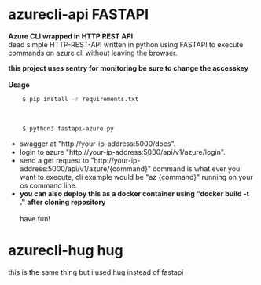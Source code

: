 # azurecli-api FASTAPI
**Azure CLI wrapped in HTTP REST API**
<br>
dead simple HTTP-REST-API written in python using FASTAPI to execute commands on azure cli without leaving the browser.
<br>

**this project uses sentry for monitoring be sure to change the accesskey**
<br>
<br>
**Usage**
<br>
```sh
    $ pip install -r requirements.txt
```
<br>

```sh
    $ python3 fastapi-azure.py
```
* swagger at "http://your-ip-address:5000/docs".
* login to azure "http://your-ip-address:5000/api/v1/azure/login".
* send a get request to "http://your-ip-address:5000/api/v1/azure/{command}" command is what ever you want to execute, cli example would be "az {command}" running on your os command line.
* **you can also deploy this as a docker container using "docker build -t ." after cloning repository**
  <br>
  <br>
  have fun!
  <br>

# azurecli-hug hug
this is the same thing but i used hug instead of fastapi
